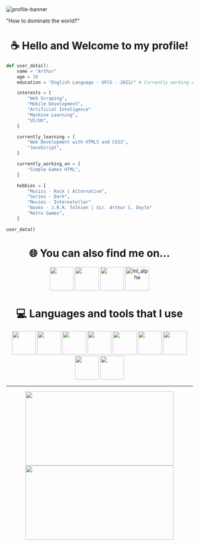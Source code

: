 <div>
  <img src="https://art.pixilart.com/cb97514d85c12ba.gif" alt="profile-banner">
  <p>"How to dominate the world?"</p>
</div>
<div align="center">
  <h1>☕ Hello and Welcome to my profile!</h1>
</div>

```python
def user_data():
    name = "Arthur"
    age = 18
    education = "English Language - UFCG - 2023/" # Currently working on

    interests = [
        "Web Scraping",
        "Mobile Development",
        "Artificial Inteligence"
        "Machine Learning",
        "UI/UX",
    ]

    currently_learning = [
        "Web Development with HTML5 and CSS3",
        "JavaScript",
    ]

    currently_working_on = [
        "Simple Games HTML",
    ]

    hobbies = [
        "Musics - Rock | Alternative",
        "Series - Dark",
        "Movies - Interestellar"
        "Books - J.R.R. Tolkien | Sir. Arthur C. Doyle"
        "Retro Games",
    ]

user_data()
```

<div align="center">
  <h1>🌐 You can also find me on...</h1>
</div>
<div align="center">
  <a href="https://www.youtube.com/channel/UCMQ_SKcjNDYao6mE7_5L3PA"><img src="https://www.vectorlogo.zone/logos/youtube/youtube-tile.svg" height="64px" width="64px"></a>
  <a href="https://www.instagram.com/o_jovem_de_oculos/"><img src="https://www.vectorlogo.zone/logos/instagram/instagram-tile.svg" height="64px" width="64px"></a>
  <a href="https://steamcommunity.com/id/_ALpHaZ/"><img src="https://www.vectorlogo.zone/logos/steampowered/steampowered-tile.svg" height="64px" width="64px"></a>
  <img src="https://www.vectorlogo.zone/logos/discordapp/discordapp-tile.svg" title="lnl_alpha" height="64px" width="64px">
</div>

<div align="center">
  <h1>💻 Languages and tools that I use</h1>
</div>
<div align="center">
  <img src="https://cdn.jsdelivr.net/gh/devicons/devicon/icons/python/python-original.svg" height="64px" width="64px">
  <img src="https://cdn.jsdelivr.net/gh/devicons/devicon/icons/javascript/javascript-original.svg" height="64px" width="64px">
  <img src="https://cdn.jsdelivr.net/gh/devicons/devicon/icons/html5/html5-original.svg" height="64px" width="64px">
  <img src="https://cdn.jsdelivr.net/gh/devicons/devicon/icons/css3/css3-original.svg" height="64px" width="64px">
  <img src="https://cdn.jsdelivr.net/gh/devicons/devicon/icons/markdown/markdown-original.svg" height="64px" width="64px">
  <img src="https://cdn.jsdelivr.net/gh/devicons/devicon/icons/vscode/vscode-original.svg" height="64px" width="64px">
  <img src="https://cdn.jsdelivr.net/gh/devicons/devicon/icons/pycharm/pycharm-original.svg" height="64px" width="64px">
  <img src="https://cdn.jsdelivr.net/gh/devicons/devicon/icons/git/git-original.svg" height="64px" width="64px">
  <img src="https://cdn.jsdelivr.net/gh/devicons/devicon/icons/photoshop/photoshop-plain.svg" height="64px" width="64px">
</div>

---
<p align="center">
  <img src="https://github-readme-stats.vercel.app/api?username=LonelyALphaz&show_icons=true&theme=tokyonight" height="200px" width="400px">
  <img src="https://github-readme-stats.vercel.app/api/top-langs/?username=LonelyAlpHaz&layout=compact&theme=tokyonight" height="200px" width="400px">
</p>
